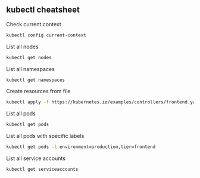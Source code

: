 ##   kubectl cheatsheet

Check current context
```bash
kubectl config current-context
```
List all nodes
```bash
kubectl get nodes
```
List all namespaces
```bash
kubectl get namespaces
```
Create resources from file 
```bash
kubectl apply -f https://kubernetes.io/examples/controllers/frontend.yaml
```
List all pods
```bash
kubectl get pods
```
List all pods with specific labels
```bash
kubectl get pods -l environment=production,tier=frontend
```
List all service accounts
```bash
kubectl get serviceaccounts
```